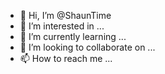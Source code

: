 - 👋 Hi, I’m @ShaunTime
- 👀 I’m interested in ...
- 🌱 I’m currently learning ...
- 💞️ I’m looking to collaborate on ...
- 📫 How to reach me ...

<!---
ShaunTime/ShaunTime is a ✨ special ✨ repository because its `README.md` (this file) appears on your GitHub profile.
You can click the Preview link to take a look at your changes.
--->
